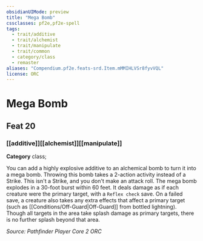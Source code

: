 ```yaml
---
obsidianUIMode: preview
title: "Mega Bomb"
cssclasses: pf2e,pf2e-spell
tags:
  - trait/additive
  - trait/alchemist
  - trait/manipulate
  - trait/common
  - category/class
  - remaster
aliases: "Compendium.pf2e.feats-srd.Item.mMMIHLVSr8fyvVQL"
license: ORC
---
```

# Mega Bomb
## Feat 20
### [[additive]][[alchemist]][[manipulate]]

**Category** class; 




You can add a highly explosive additive to an alchemical bomb to turn it into a mega bomb. Throwing this bomb takes a 2-action activity instead of a Strike. This isn't a Strike, and you don't make an attack roll. The mega bomb explodes in a 30-foot burst within 60 feet. It deals damage as if each creature were the primary target, with a `Reflex check` save. On a failed save, a creature also takes any extra effects that affect a primary target (such as [[Conditions/Off-Guard|Off-Guard]] from bottled lightning). Though all targets in the area take splash damage as primary targets, there is no further splash beyond that area.

*Source: Pathfinder Player Core 2*
*ORC*